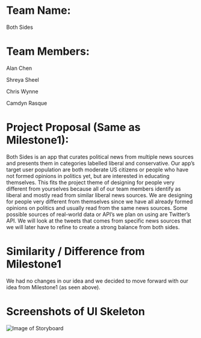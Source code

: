# Team Name:

Both Sides

# Team Members:

Alan Chen

Shreya Sheel

Chris Wynne

Camdyn Rasque

# Project Proposal (Same as Milestone1): 

Both Sides is an app that curates political news from multiple news sources and presents them in categories labelled liberal and conservative. Our app’s target user population are both  moderate US citizens or people who have not formed opinions in politics yet, but are interested in educating themselves. This fits the project theme of designing for people very different from yourselves because all of our team members identify as liberal and mostly read from similar liberal news sources. We are designing for people very different from themselves since we have all already formed opinions on politics and usually read from the same news sources. Some possible sources of real-world data or API’s we plan on using are Twitter’s API.  We will look at the tweets that comes from specific news sources that we will later have to refine to create a strong balance from both sides.

# Similarity / Difference from Milestone1
We had no changes in our idea and we decided to move forward with our idea from Milestone1 (as seen above).

# Screenshots of UI Skeleton

![Image of Storyboard](https://github.com/CamdynR/Cogs121/blob/master/image3.jpg)





























